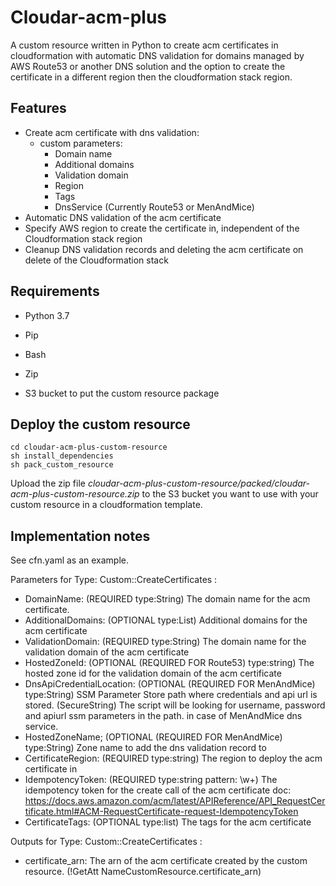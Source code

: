 # Cloudar-acm-plus

A custom resource written in Python to create acm certificates in cloudformation
with automatic DNS validation for domains managed by AWS Route53 or another DNS solution and the option to create the certificate in a different region then the cloudformation stack region.

## Features

- Create acm certificate with dns validation:
    - custom parameters:
        - Domain name
        - Additional domains
        - Validation domain
        - Region
        - Tags
        - DnsService (Currently Route53 or MenAndMice)
- Automatic DNS validation of the acm certificate
- Specify AWS region to create the certificate in, independent of the Cloudformation stack region
- Cleanup DNS validation records and deleting the acm certificate on delete of the Cloudformation stack     
    
## Requirements

- Python 3.7
- Pip
- Bash
- Zip

- S3 bucket to put the custom resource package

## Deploy the custom resource

`cd cloudar-acm-plus-custom-resource`  
`sh install_dependencies`  
`sh pack_custom_resource`

Upload the zip file _cloudar-acm-plus-custom-resource/packed/cloudar-acm-plus-custom-resource.zip_
to the S3 bucket you want to use with your custom resource in a cloudformation template.

## Implementation notes

See cfn.yaml as an example. 

Parameters for Type: Custom::CreateCertificates :
- DomainName: (REQUIRED type:String) The domain name for the acm certificate.
- AdditionalDomains: (OPTIONAL type:List) Additional domains for the acm certificate
- ValidationDomain: (REQUIRED type:String) The domain name for the validation domain of the acm certificate
- HostedZoneId: (OPTIONAL (REQUIRED FOR Route53) type:string) The hosted zone id for the validation domain of the acm certificate
- DnsApiCredentialLocation: (OPTIONAL (REQUIRED FOR MenAndMice) type:String) SSM Parameter Store path where credentials and api url is stored. (SecureString)
  The script will be looking for username, password and apiurl ssm parameters in the path. in case of MenAndMice dns service.
- HostedZoneName; (OPTIONAL (REQUIRED FOR MenAndMice) type:String) Zone name to add the dns validation record to 
- CertificateRegion: (REQUIRED type:string) The region to deploy the acm certificate in
- IdempotencyToken: (REQUIRED type:string pattern: \w+) The idempotency token for the create call of the acm certificate
  doc: https://docs.aws.amazon.com/acm/latest/APIReference/API_RequestCertificate.html#ACM-RequestCertificate-request-IdempotencyToken
- CertificateTags: (OPTIONAL type:list) The tags for the acm certificate

Outputs for Type: Custom::CreateCertificates :
- certificate_arn: The arn of the acm certificate created by the custom resource. (!GetAtt NameCustomResource.certificate_arn)